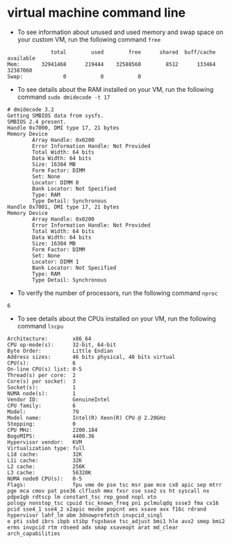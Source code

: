 # virtual machine command line

- To see information about unused and used memory and swap space on your custom VM, run the following command `free`

```
              total        used        free      shared  buff/cache   available
Mem:       32941468      219444    32588560        8512      133464    32387060
Swap:             0           0           0
```

- To see details about the RAM installed on your VM, run the following command `sudo dmidecode -t 17`

```
# dmidecode 3.2
Getting SMBIOS data from sysfs.
SMBIOS 2.4 present.
Handle 0x7000, DMI type 17, 21 bytes
Memory Device
        Array Handle: 0x0200
        Error Information Handle: Not Provided
        Total Width: 64 bits
        Data Width: 64 bits
        Size: 16384 MB
        Form Factor: DIMM
        Set: None
        Locator: DIMM 0
        Bank Locator: Not Specified
        Type: RAM
        Type Detail: Synchronous
Handle 0x7001, DMI type 17, 21 bytes
Memory Device
        Array Handle: 0x0200
        Error Information Handle: Not Provided
        Total Width: 64 bits
        Data Width: 64 bits
        Size: 16384 MB
        Form Factor: DIMM
        Set: None
        Locator: DIMM 1
        Bank Locator: Not Specified
        Type: RAM
        Type Detail: Synchronous
```

- To verify the number of processors, run the following command `nproc`

```
6
```

- To see details about the CPUs installed on your VM, run the following command `lscpu`

```
Architecture:        x86_64
CPU op-mode(s):      32-bit, 64-bit
Byte Order:          Little Endian
Address sizes:       46 bits physical, 48 bits virtual
CPU(s):              6
On-line CPU(s) list: 0-5
Thread(s) per core:  2
Core(s) per socket:  3
Socket(s):           1
NUMA node(s):        1
Vendor ID:           GenuineIntel
CPU family:          6
Model:               79
Model name:          Intel(R) Xeon(R) CPU @ 2.20GHz
Stepping:            0
CPU MHz:             2200.184
BogoMIPS:            4400.36
Hypervisor vendor:   KVM
Virtualization type: full
L1d cache:           32K
L1i cache:           32K
L2 cache:            256K
L3 cache:            56320K
NUMA node0 CPU(s):   0-5
Flags:               fpu vme de pse tsc msr pae mce cx8 apic sep mtrr pge mca cmov pat pse36 clflush mmx fxsr sse sse2 ss ht syscall nx pdpe1gb rdtscp lm constant_tsc rep_good nopl xto
pology nonstop_tsc cpuid tsc_known_freq pni pclmulqdq ssse3 fma cx16 pcid sse4_1 sse4_2 x2apic movbe popcnt aes xsave avx f16c rdrand hypervisor lahf_lm abm 3dnowprefetch invpcid_singl
e pti ssbd ibrs ibpb stibp fsgsbase tsc_adjust bmi1 hle avx2 smep bmi2 erms invpcid rtm rdseed adx smap xsaveopt arat md_clear arch_capabilities
```


